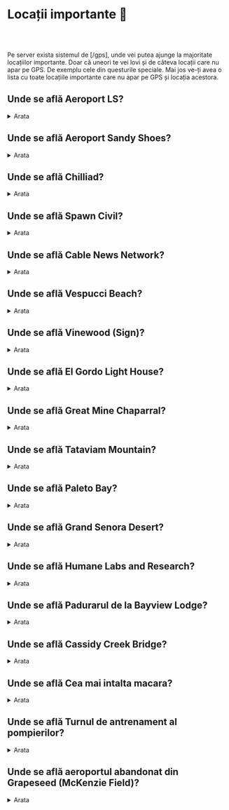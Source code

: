 # Locații importante 📌
<br><br>
<p>Pe server exista sistemul de [/gps], unde vei putea ajunge la majoritate locațiilor importante. 
Doar că uneori te vei lovi și de câteva locații care nu apar pe GPS. De exemplu cele din questurile speciale. 
Mai jos ve-ți avea o lista cu toate locațiile importante care nu apar pe GPS și locația acestora.</p>

<h2>Unde se află Aeroport LS?</h2>
<details class="details custom-block">
  <summary>Arata</summary>
  <p>Locație</p>
  <img src="https://i.imgur.com/gPIt8X3.png" alt="Aeroport LS 1">
  <img src="https://i.imgur.com/DtwW6qL.png" alt="Aeroport LS 2">
</details>

<h2>Unde se află Aeroport Sandy Shoes?</h2>
<details class="details custom-block">
  <summary>Arata</summary>
  <p>Locație</p>
  <img src="https://i.imgur.com/eq9pfXm.png" alt="Aeroport Sandy Shoes 1">
  <img src="https://i.imgur.com/Xrf8yBf.png" alt="Aeroport Sandy Shoes 2">
</details>

<h2>Unde se află Chilliad?</h2>
<details class="details custom-block">
  <summary>Arata</summary>
  <p>Locație</p>
  <img src="https://i.imgur.com/LzI9Kui.png" alt="Chilliad 1">
  <img src="https://i.imgur.com/t2n6avc.png" alt="Chilliad 2">
</details>

<h2>Unde se află Spawn Civil?</h2>
<details class="details custom-block">
  <summary>Arata</summary>
  <p>Locație</p>
  <img src="https://i.imgur.com/gvsgedg.png" alt="Spawn Civil 1">
  <img src="https://i.imgur.com/mCfUOmr.png" alt="Spawn Civil 2">
</details>

<h2>Unde se află Cable News Network?</h2>
<details class="details custom-block">
  <summary>Arata</summary>
  <p>Locație</p>
  <img src="https://i.imgur.com/jPjvBAI.png" alt="Cable News Network 1">
  <img src="https://i.imgur.com/O2WRzix.png" alt="Cable News Network 2">
</details>

<h2>Unde se află Vespucci Beach?</h2>
<details class="details custom-block">
  <summary>Arata</summary>
  <p>Locație</p>
  <img src="https://i.imgur.com/VlTV0fz.png" alt="Vespucci Beach 1">
  <img src="https://i.imgur.com/Lsp4pv3.png" alt="Vespucci Beach 2">
</details>

<h2>Unde se află Vinewood (Sign)?</h2>
<details class="details custom-block">
  <summary>Arata</summary>
  <p>Locație</p>
  <img src="https://i.imgur.com/w60WYC5.png" alt="Vinewood Sign 1">
  <img src="https://i.imgur.com/iddxLXw.png" alt="Vinewood Sign 2">
</details>

<h2>Unde se află El Gordo Light House?</h2>
<details class="details custom-block">
  <summary>Arata</summary>
  <p>Locație</p>
  <img src="https://i.imgur.com/uh1p4LA.png" alt="El Gordo Light House 1">
  <img src="https://i.imgur.com/oH7XkdX.png" alt="El Gordo Light House 2">
</details>

<h2>Unde se află Great Mine Chaparral?</h2>
<details class="details custom-block">
  <summary>Arata</summary>
  <p>Locație</p>
  <img src="https://i.imgur.com/OTzM3nu.png" alt="Great Mine Chaparral 1">
  <img src="https://i.imgur.com/WiBjSqi.png" alt="Great Mine Chaparral 2">
</details>

<h2>Unde se află Tataviam Mountain?</h2>
<details class="details custom-block">
  <summary>Arata</summary>
  <p>Locație</p>
  <img src="https://i.imgur.com/CnioW0X.png" alt="Tataviam Mountain 1">
  <img src="https://i.imgur.com/BdmVW6a.png" alt="Tataviam Mountain 2">
</details>

<h2>Unde se află Paleto Bay?</h2>
<details class="details custom-block">
  <summary>Arata</summary>
  <p>Locație</p>
  <img src="https://i.imgur.com/K3xq94a.png" alt="Paleto Bay 1">
  <img src="https://i.imgur.com/4n3XRaE.png" alt="Paleto Bay 2">
</details>

<h2>Unde se află Grand Senora Desert?</h2>
<details class="details custom-block">
  <summary>Arata</summary>
  <p>Locație</p>
  <img src="https://i.imgur.com/hQLS27C.png" alt="Grand Senora Desert 1">
  <img src="https://i.imgur.com/OZMgwh0.png" alt="Grand Senora Desert 2">
</details>

<h2>Unde se află Humane Labs and Research?</h2>
<details class="details custom-block">
  <summary>Arata</summary>
  <p>Locație</p>
  <img src="https://i.imgur.com/vtvMlF0.png" alt="Humane Labs and Research 1">
  <img src="https://i.imgur.com/LzFKxTQ.png" alt="Humane Labs and Research 2">
</details>

<h2>Unde se află Padurarul de la Bayview Lodge?</h2>
<details class="details custom-block">
  <summary>Arata</summary>
  <p>Locație</p>
  <img src="https://i.imgur.com/CrT88uT.png" alt="Padurarul de la Bayview Lodge 1">
  <img src="https://i.imgur.com/9nmwEK6.png" alt="Padurarul de la Bayview Lodge 2">
</details>

<h2>Unde se află Cassidy Creek Bridge?</h2>
<details class="details custom-block">
  <summary>Arata</summary>
  <p>Locație</p>
  <img src="https://i.imgur.com/GmvxM3Q.png" alt="Cassidy Creek Bridge 1">
  <img src="https://i.imgur.com/8bUXgrk.png" alt="Cassidy Creek Bridge 2">
</details>

<h2>Unde se află Cea mai intalta macara?</h2>
<details class="details custom-block">
  <summary>Arata</summary>
  <p>Locație</p>
  <img src="https://i.imgur.com/mlD4poX.png" alt="Cea mai intalta macara 1">
  <img src="https://i.imgur.com/sKrGzRr.png" alt="Cea mai intalta macara 2">
</details>

<h2>Unde se află Turnul de antrenament al pompierilor?</h2>
<details class="details custom-block">
  <summary>Arata</summary>
  <p>Locație</p>
  <img src="https://i.imgur.com/iJQvfoq.png" alt="Turnul de antrenament al pompierilor 1">
  <img src="https://i.imgur.com/8r5EFXY.png" alt="Turnul de antrenament al pompierilor 2">
</details>

<h2>Unde se află aeroportul abandonat din Grapeseed (McKenzie Field)?</h2>
<details class="details custom-block">
  <summary>Arata</summary>
  <p>Locație</p>
  <img src="https://i.imgur.com/XuIeop6.png" alt="McKenzie Field 1">
  <img src="https://i.imgur.com/cZeFaWl.png" alt="McKenzie Field 2">
</details>



